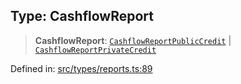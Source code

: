 
## Type: CashflowReport

> **CashflowReport**: [`CashflowReportPublicCredit`](#type-cashflowreportpubliccredit) \| [`CashflowReportPrivateCredit`](#type-cashflowreportprivatecredit)

Defined in: [src/types/reports.ts:89](https://github.com/centrifuge/sdk/blob/862f7f1e7a8d6021f967d75a29f9dd861d4ba104/src/types/reports.ts#L89)
